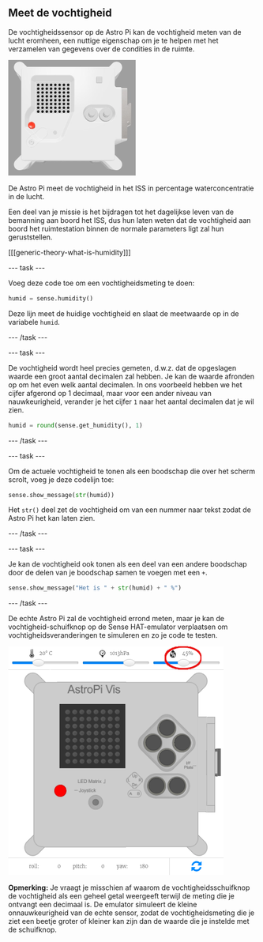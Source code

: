 ## Meet de vochtigheid

De vochtigheidssensor op de Astro Pi kan de vochtigheid meten van de lucht eromheen, een nuttige eigenschap om je te helpen met het verzamelen van gegevens over de condities in de ruimte.

![De Trinket Sense HAT-emulator waarop een voorbeeldprogramma draait die de vochtigheidswaarde over de LED-matrix laat scrollen in witte letters](images/M0_3.gif)

De Astro Pi meet de vochtigheid in het ISS in percentage waterconcentratie in de lucht.

Een deel van je missie is het bijdragen tot het dagelijkse leven van de bemanning aan boord het ISS, dus hun laten weten dat de vochtigheid aan boord het ruimtestation binnen de normale parameters ligt zal hun geruststellen.

[[[generic-theory-what-is-humidity]]]

--- task ---

Voeg deze code toe om een vochtigheidsmeting te doen:

```python
humid = sense.humidity()
```

Deze lijn meet de huidige vochtigheid en slaat de meetwaarde op in de variabele `humid`.

--- /task ---

--- task ---

De vochtigheid wordt heel precies gemeten, d.w.z. dat de opgeslagen waarde een groot aantal decimalen zal hebben. Je kan de waarde afronden op om het even welk aantal decimalen. In ons voorbeeld hebben we het cijfer afgerond op 1 decimaal, maar voor een ander niveau van nauwkeurigheid, verander je het cijfer `1` naar het aantal decimalen dat je wil zien.

```python
humid = round(sense.get_humidity(), 1)
```

--- /task ---

--- task ---

Om de actuele vochtigheid te tonen als een boodschap die over het scherm scrolt, voeg je deze codelijn toe:

```python
sense.show_message(str(humid))
```

Het `str()` deel zet de vochtigheid om van een nummer naar tekst zodat de Astro Pi het kan laten zien.

--- /task ---

--- task ---

Je kan de vochtigheid ook tonen als een deel van een andere boodschap door de delen van je boodschap samen te voegen met een `+`.

```python
sense.show_message("Het is " + str(humid) + " %")
```

--- /task ---

De echte Astro Pi zal de vochtigheid errond meten, maar je kan de vochtigheid-schuifknop op de Sense HAT-emulator verplaatsen om vochtigheidsveranderingen te simuleren en zo je code te testen.

![Een genummerd screenshot van de Sense HAT-emulator met het codeervenster aan de linkerkant en de emulator aan de rechterkant. De schuifknop die gebruikt wordt om de vochtigheid aan te passen is omcirkeld in de rechter bovenhoek](images/humidity-slider.png)

**Opmerking:** Je vraagt je misschien af waarom de vochtigheidsschuifknop de vochtigheid als een geheel getal weergeeft terwijl de meting die je ontvangt een decimaal is. De emulator simuleert de kleine onnauwkeurigheid van de echte sensor, zodat de vochtigheidsmeting die je ziet een beetje groter of kleiner kan zijn dan de waarde die je instelde met de schuifknop.
